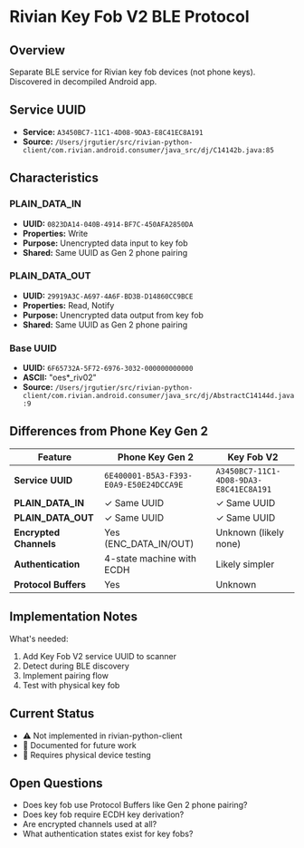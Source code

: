 # Rivian Key Fob V2 BLE Protocol

## Overview
Separate BLE service for Rivian key fob devices (not phone keys). Discovered in decompiled Android app.

## Service UUID
- **Service:** `A3450BC7-11C1-4D08-9DA3-E8C41EC8A191`
- **Source:** `/Users/jrgutier/src/rivian-python-client/com.rivian.android.consumer/java_src/dj/C14142b.java:85`

## Characteristics

### PLAIN_DATA_IN
- **UUID:** `0823DA14-040B-4914-BF7C-450AFA2850DA`
- **Properties:** Write
- **Purpose:** Unencrypted data input to key fob
- **Shared:** Same UUID as Gen 2 phone pairing

### PLAIN_DATA_OUT
- **UUID:** `29919A3C-A697-4A6F-BD3B-D14860CC9BCE`
- **Properties:** Read, Notify
- **Purpose:** Unencrypted data output from key fob
- **Shared:** Same UUID as Gen 2 phone pairing

### Base UUID
- **UUID:** `6F65732A-5F72-6976-3032-000000000000`
- **ASCII:** "oes*_riv02"
- **Source:** `/Users/jrgutier/src/rivian-python-client/com.rivian.android.consumer/java_src/dj/AbstractC14144d.java:9`

## Differences from Phone Key Gen 2

| Feature | Phone Key Gen 2 | Key Fob V2 |
|---------|----------------|------------|
| **Service UUID** | `6E400001-B5A3-F393-E0A9-E50E24DCCA9E` | `A3450BC7-11C1-4D08-9DA3-E8C41EC8A191` |
| **PLAIN_DATA_IN** | ✓ Same UUID | ✓ Same UUID |
| **PLAIN_DATA_OUT** | ✓ Same UUID | ✓ Same UUID |
| **Encrypted Channels** | Yes (ENC_DATA_IN/OUT) | Unknown (likely none) |
| **Authentication** | 4-state machine with ECDH | Likely simpler |
| **Protocol Buffers** | Yes | Unknown |

## Implementation Notes

What's needed:
1. Add Key Fob V2 service UUID to scanner
2. Detect during BLE discovery
3. Implement pairing flow
4. Test with physical key fob

## Current Status
- ⚠️ Not implemented in rivian-python-client
- 📄 Documented for future work
- 🔬 Requires physical device testing

## Open Questions
- Does key fob use Protocol Buffers like Gen 2 phone pairing?
- Does key fob require ECDH key derivation?
- Are encrypted channels used at all?
- What authentication states exist for key fobs?
